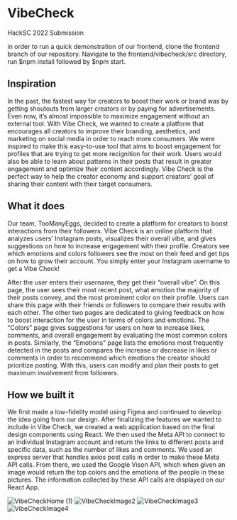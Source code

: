 # VibeCheck
 HackSC 2022 Submission

in order to run a quick demonstration of our frontend, clone the frontend branch of our repository. 
Navigate to the frontend/vibecheck/src directory, run $npm install followed by $npm start.

## Inspiration
In the past, the fastest way for creators to boost their work or brand was by getting shoutouts from larger creators or by paying for advertisements. Even now, it’s almost impossible to maximize engagement without an external tool. With Vibe Check, we wanted to create a platform that encourages all creators to improve their branding, aesthetics, and marketing on social media in order to reach more consumers. We were inspired to make this easy-to-use tool that aims to boost engagement for profiles that are trying to get more recignition for their work. Users would also be able to learn about patterns in their posts that result in greater engagement and optimize their content accordingly. Vibe Check is the perfect way to help the creator economy and support creators’ goal of sharing their content with their target consumers.

## What it does
Our team, TooManyEggs, decided to create a platform for creators to boost interactions from their followers. Vibe Check is an online platform that analyzes users’ Instagram posts, visualizes their overall vibe, and gives suggestions on how to increase engagement with their profile. Creators see which emotions and colors followers see the most on their feed and get tips on how to grow their account. You simply enter your Instagram username to get a Vibe Check!

After the user enters their username, they get their “overall vibe”. On this page, the user sees their most recent post, what emotion the majority of their posts convey, and the most prominent color on their profile. Users can share this page with their friends or followers to compare their results with each other. The other two pages are dedicated to giving feedback on how to boost interaction for the user in terms of colors and emotions. The “Colors” page gives suggestions for users on how to increase likes, comments, and overall engagement by evaluating the most common colors in posts. Similarly, the “Emotions” page lists the emotions most frequently detected in the posts and compares the increase or decrease in likes or comments in order to recommend which emotions the creator should prioritize posting. With this, users can modify and plan their posts to get maximum involvement from followers.

## How we built it
We first made a low-fidelity model using Figma and continued to develop the idea going from our design. After finalizing the features we wanted to include in Vibe Check, we created a web application based on the final design components using React. We then used the Meta API to connect to an individual Instagram account and return the links to different posts and specific data, such as the number of likes and comments. We used an express server that handles axios post calls in order to make these Meta API calls. From there, we used the Google Vison API, which when given an image would return the top colors and the emotions of the people in these pictures. The information collected by these API calls are displayed on our React App.

![VibeCheckHome (1)](https://user-images.githubusercontent.com/81991174/187335612-80529416-661d-4230-9a6e-e24f35ae23ce.png)
![VibeCheckImage2](https://user-images.githubusercontent.com/81991174/187335619-ed19a579-e4d1-482e-8ba0-f29a5862e129.png)
![VibeCheckImage3](https://user-images.githubusercontent.com/81991174/187335633-ce12a785-cff4-42c6-9c96-48e2e76565ee.png)
![VibeCheckImage4](https://user-images.githubusercontent.com/81991174/187335640-5cacad4a-3b66-4a33-9c17-cfeec4a26ba3.png)
